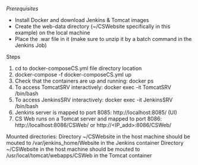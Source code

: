 *Prerequisites*
- Install Docker and download Jenkins & Tomcat images 
- Create the web-data directory (~/CSWebsite specifically in this example) on the local machine
- Place the .war file in it  (make sure to unzip it by a batch command in the Jenkins Job)

Steps

1. cd to docker-composeCS.yml file directory location
2. docker-compose -f docker-composeCS.yml up
3. Check that the containers are up and running: docker ps 
4. To access TomcatSRV interactively: docker exec -it TomcatSRV /bin/bash
5. To access JenkinsSRV interactively: docker exec -it JenkinsSRV /bin/bash
6. Jenkins server is mapped to port 8085: http://localhost:8085/ (UI)
7. CS Web runs on a Tomcat server and mapped to port 8086:  http://localhost:8086/CSWeb/ or http://<IP_add>:8086/CSWeb/ 

Mounted directories:
Directory ~/CSWebsite in the host machine should be mouted to /var/jenkins_home/Website in the Jenkins container
Directory ~/CSWebsite in the host machine should be mouted to /usr/local/tomcat/webapps/CSWeb in the Tomcat container

